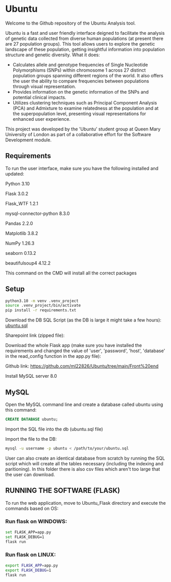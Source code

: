 # Ubuntu

Welcome to the Github repository of the Ubuntu Analysis tool. 

Ubuntu is a fast and user friendly interface deigned to facilitate the analysis of genetic data collected from diverse human populations (at present there are 27 population groups).
This tool allows users to explore the genetic landscape of these population, getting insightful information into population structure and genetic diversity.
What it does: 
- Calculates allele and genotype frequencies of Single Nucleotide Polymorphisms (SNPs) within chromosome 1 across 27 distinct population groups spanning different regions of the world. It also offers the user the ability to compare frequencies between populations through visual representation.
- Provides information on the genetic information of the SNPs and potential clinical impacts.
- Utilizes clustering techniques such as Principal Component Analysis (PCA) and Admixture to examine relatedness at the population and at the superpopulation level, presenting visual representations for enhanced user experience.
  
This project was developed by the 'Ubuntu' student group at Queen Mary University of London as part of a collaborative effort for the Software Development module.

## Requirements 

To run the user interface, make sure  you have the following installed and updated: 

Python 3.10

Flask 3.0.2 

Flask_WTF 1.2.1

mysql-connector-python 8.3.0

Pandas 2.2.0

Matplotlib 3.8.2

NumPy 1.26.3

seaborn 0.13.2

beautifulsoup4 4.12.2

This command on the CMD will install all the correct packages 

## Setup


```bash
python3.10 -m venv .venv_project
source .venv_project/bin/activate
pip install -r requirements.txt
```
Download the DB SQL Script (as the DB is large it might take a few hours): [ubuntu.sql](https://qmulprod-my.sharepoint.com/personal/bt23801_qmul_ac_uk/_layouts/15/onedrive.aspx?id=%2Fsites%2FDatabaseforUbuntuproject%2FShared%20Documents&listurl=https%3A%2F%2Fqmulprod%2Esharepoint%2Ecom%2Fsites%2FDatabaseforUbuntuproject%2FShared%20Documents&sharedLibraryCreated=true)

Sharepoint link (zipped file):  

Download the whole Flask app (make sure you have installed the requirements and changed the value of 'user', 'password', 'host', 'database' in the read_config function in the app.py file):

Github link: https://github.com/ml22826/Ubuntu/tree/main/Front%20end

Install MySQL server 8.0 

## MySQL 

Open the MySQL command line and create a database called ubuntu using this command:
```SQL
CREATE DATABASE ubuntu;
```
Import the SQL file into the db (ubuntu.sql file)

Import the file to the DB:
```bash
mysql -u username -p ubuntu < /path/to/your/ubuntu.sql
```


User can also create an identical database from scratch by running the SQL script which will create all the tables necessary (including the indexing and paritioning).
In this folder there is also csv files which aren't too large that the user can download. 

## RUNNING THE SOFTWARE (FLASK)

To run the web application, move to Ubuntu_Flask directory and execute the commands based on OS:

### Run flask on WINDOWS:

```bash
set FLASK_APP=app.py
set FLASK_DEBUG=1
flask run
```

### Run flask on LINUX:

```bash
export FLASK_APP=app.py
export FLASK_DEBUG=1
flask run
```




